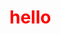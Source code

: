 <!DOCTYPE html>
<html lang="en">
<head>
<style>
    h1{
        color: red;
    }
</style>
</head>
<body>
    <h1>hello</h1>
</body>
</html>